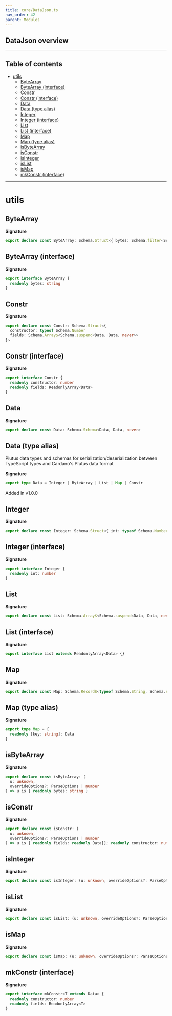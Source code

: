 ```yaml
---
title: core/DataJson.ts
nav_order: 42
parent: Modules
---
```


## DataJson overview

---

<h2 class="text-delta">Table of contents</h2>

- [utils](#utils)
  - [ByteArray](#bytearray)
  - [ByteArray (interface)](#bytearray-interface)
  - [Constr](#constr)
  - [Constr (interface)](#constr-interface)
  - [Data](#data)
  - [Data (type alias)](#data-type-alias)
  - [Integer](#integer)
  - [Integer (interface)](#integer-interface)
  - [List](#list)
  - [List (interface)](#list-interface)
  - [Map](#map)
  - [Map (type alias)](#map-type-alias)
  - [isByteArray](#isbytearray)
  - [isConstr](#isconstr)
  - [isInteger](#isinteger)
  - [isList](#islist)
  - [isMap](#ismap)
  - [mkConstr (interface)](#mkconstr-interface)

---

# utils

## ByteArray

**Signature**

```ts
export declare const ByteArray: Schema.Struct<{ bytes: Schema.filter<Schema.Schema<string, string, never>> }>
```

## ByteArray (interface)

**Signature**

```ts
export interface ByteArray {
  readonly bytes: string
}
```

## Constr

**Signature**

```ts
export declare const Constr: Schema.Struct<{
  constructor: typeof Schema.Number
  fields: Schema.Array$<Schema.suspend<Data, Data, never>>
}>
```

## Constr (interface)

**Signature**

```ts
export interface Constr {
  readonly constructor: number
  readonly fields: ReadonlyArray<Data>
}
```

## Data

**Signature**

```ts
export declare const Data: Schema.Schema<Data, Data, never>
```

## Data (type alias)

Plutus data types and schemas for serialization/deserialization between
TypeScript types and Cardano's Plutus data format

**Signature**

```ts
export type Data = Integer | ByteArray | List | Map | Constr
```

Added in v1.0.0

## Integer

**Signature**

```ts
export declare const Integer: Schema.Struct<{ int: typeof Schema.Number }>
```

## Integer (interface)

**Signature**

```ts
export interface Integer {
  readonly int: number
}
```

## List

**Signature**

```ts
export declare const List: Schema.Array$<Schema.suspend<Data, Data, never>>
```

## List (interface)

**Signature**

```ts
export interface List extends ReadonlyArray<Data> {}
```

## Map

**Signature**

```ts
export declare const Map: Schema.Record$<typeof Schema.String, Schema.suspend<Data, Data, never>>
```

## Map (type alias)

**Signature**

```ts
export type Map = {
  readonly [key: string]: Data
}
```

## isByteArray

**Signature**

```ts
export declare const isByteArray: (
  u: unknown,
  overrideOptions?: ParseOptions | number
) => u is { readonly bytes: string }
```

## isConstr

**Signature**

```ts
export declare const isConstr: (
  u: unknown,
  overrideOptions?: ParseOptions | number
) => u is { readonly fields: readonly Data[]; readonly constructor: number }
```

## isInteger

**Signature**

```ts
export declare const isInteger: (u: unknown, overrideOptions?: ParseOptions | number) => u is { readonly int: number }
```

## isList

**Signature**

```ts
export declare const isList: (u: unknown, overrideOptions?: ParseOptions | number) => u is readonly Data[]
```

## isMap

**Signature**

```ts
export declare const isMap: (u: unknown, overrideOptions?: ParseOptions | number) => u is { readonly [x: string]: Data }
```

## mkConstr (interface)

**Signature**

```ts
export interface mkConstr<T extends Data> {
  readonly constructor: number
  readonly fields: ReadonlyArray<T>
}
```
